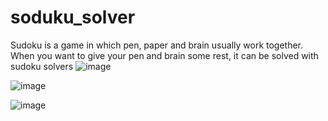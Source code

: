 # soduku_solver
Sudoku is a game in which pen, paper and brain usually work together. When you want to give your pen and brain some rest, 
it can be solved with sudoku solvers
![image](https://user-images.githubusercontent.com/98867796/156989044-b288ac67-f251-4b15-b631-818536c98842.png)

![image](https://user-images.githubusercontent.com/98867796/156989138-6cab8d89-c106-42a3-b5e8-333ff28084f6.png)

![image](https://user-images.githubusercontent.com/98867796/156989189-f560954b-44e9-4a3b-b2b5-6b2f20729176.png)
